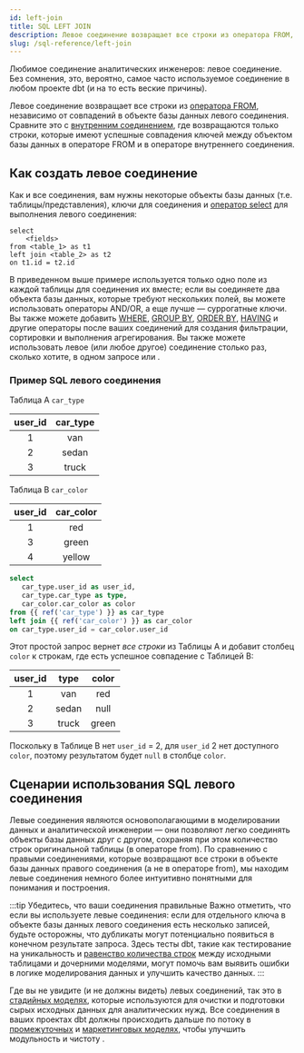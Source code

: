 ```yaml
---
id: left-join
title: SQL LEFT JOIN
description: Левое соединение возвращает все строки из оператора FROM, независимо от совпадений в объекте базы данных левого соединения.
slug: /sql-reference/left-join
---
```


<head>
    <title>Работа с левыми соединениями в SQL</title>
</head>

Любимое соединение аналитических инженеров: левое соединение. Без сомнения, это, вероятно, самое часто используемое соединение в любом проекте dbt (и на то есть веские причины).

Левое соединение возвращает все строки из [оператора FROM](/sql-reference/from), независимо от совпадений в объекте базы данных левого соединения. Сравните это с [внутренним соединением](/sql-reference/inner-join), где возвращаются только строки, которые имеют успешные совпадения ключей между объектом базы данных в операторе FROM и в операторе внутреннего соединения.

## Как создать левое соединение

Как и все соединения, вам нужны некоторые объекты базы данных (т.е. таблицы/представления), ключи для соединения и [оператор select](/sql-reference/select) для выполнения левого соединения:

```
select
    <fields>
from <table_1> as t1
left join <table_2> as t2
on t1.id = t2.id 
```

В приведенном выше примере используется только одно поле из каждой таблицы для соединения их вместе; если вы соединяете два объекта базы данных, которые требуют нескольких полей, вы можете использовать операторы AND/OR, а еще лучше — <Term id="surrogate-key">суррогатные ключи</Term>. Вы также можете добавить [WHERE](/sql-reference/where), [GROUP BY](/sql-reference/group-by), [ORDER BY](/sql-reference/order-by), [HAVING](/sql-reference/having) и другие операторы после ваших соединений для создания фильтрации, сортировки и выполнения агрегирования. Вы также можете использовать левое (или любое другое) соединение столько раз, сколько хотите, в одном запросе или <Term id="cte" />.

### Пример SQL левого соединения

Таблица A `car_type`

| **user_id** | **car_type** |
|:---:|:---:|
| 1 | van |
| 2 | sedan |
| 3 | truck |

Таблица B `car_color`

| user_id | car_color |
|:---:|:---:|
| 1 | red |
| 3 | green |
| 4 | yellow |

```sql
select
   car_type.user_id as user_id,
   car_type.car_type as type,
   car_color.car_color as color
from {{ ref('car_type') }} as car_type
left join {{ ref('car_color') }} as car_color
on car_type.user_id = car_color.user_id
```

Этот простой запрос вернет *все строки* из Таблицы A и добавит столбец `color` к строкам, где есть успешное совпадение с Таблицей B:

| **user_id** | **type** | **color** |
|:---:|:---:|:---:|
| 1 | van | red |
| 2 | sedan | null |
| 3 | truck | green |

Поскольку в Таблице B нет `user_id` = 2, для `user_id` 2 нет доступного `color`, поэтому результатом будет `null` в столбце `color`.

## Сценарии использования SQL левого соединения

Левые соединения являются основополагающими в моделировании данных и аналитической инженерии — они позволяют легко соединять объекты базы данных друг с другом, сохраняя при этом количество строк оригинальной таблицы (в операторе from). По сравнению с правыми соединениями, которые возвращают все строки в объекте базы данных правого соединения (а не в операторе from), мы находим левые соединения немного более интуитивно понятными для понимания и построения.

:::tip Убедитесь, что ваши соединения правильные
Важно отметить, что если вы используете левые соединения: если для отдельного ключа в объекте базы данных левого соединения есть несколько записей, будьте осторожны, что дубликаты могут потенциально появиться в конечном результате запроса. Здесь тесты dbt, такие как тестирование на <Term id="primary-key" /> уникальность и [равенство количества строк](https://github.com/dbt-labs/dbt-utils#equal_rowcount-source) между исходными таблицами и дочерними моделями, могут помочь вам выявить ошибки в логике моделирования данных и улучшить качество данных.
:::

Где вы не увидите (и не должны видеть) левых соединений, так это в [стадийных моделях](/best-practices/how-we-structure/2-staging), которые используются для очистки и подготовки сырых исходных данных для аналитических нужд. Все соединения в ваших проектах dbt должны происходить дальше по потоку в [промежуточных](/best-practices/how-we-structure/3-intermediate) и [маркетинговых моделях](/best-practices/how-we-structure/4-marts), чтобы улучшить модульность и чистоту <Term id="dag" />.